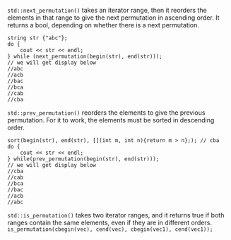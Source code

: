
`std::next_permutation()` takes an iterator range, then it reorders the elements in that range to give the next permutation in ascending order. It returns a bool, depending on whether there is a next permutation.
```
string str {"abc"};
do {
	cout << str << endl;
} while (next_permutation(begin(str), end(str)));
// we will get display below
//abc
//acb
//bac
//bca
//cab
//cba
```

`std::prev_permutation()` reorders the elements to give the previous permutation. For it to work, the elements must be sorted in descending order.
```
sort(begin(str), end(str), [](int m, int n){return m > n};); // cba
do {
	cout << str << endl;
} while(prev_permutation(begin(str), end(str)));
// we will get display below
//cba
//cab
//bca
//bac
//acb
//abc
```

`std::is_permutation()` takes two iterator ranges, and it returns true if both ranges contain the same elements, even if they are in different orders.
`is_permutation(cbegin(vec), cend(vec), cbegin(vec1), cend(vec1));`